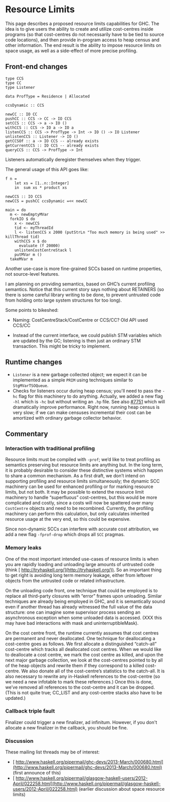 # Resource Limits


This page describes a proposed resource limits capabilities for GHC. The idea is to give users the ability to create and utilize cost-centres inside programs (so that cost-centres do not necessarily have to be tied to source code locations), and then provide in-program access to heap census and other information. The end result is the ability to impose resource limits on space usage, as well as a side-effect of more precise profiling.

## Front-end changes

```wiki
type CCS
type CC
type Listener

data ProfType = Residence | Allocated

ccsDynamic :: CCS

newCC :: IO CC
pushCC :: CCS -> CC -> IO CCS
setCCS :: CCS -> a -> IO ()
withCCS :: CCS -> IO a -> IO a
listenCCS :: CCS -> ProfType -> Int -> IO () -> IO Listener
unlistenCCS :: Listener -> IO ()
getCCSOf :: a -> IO CCS -- already exists
getCurrentCCS :: IO CCS -- already exists
queryCCS :: CCS -> ProfType -> Int
```


Listeners automatically deregister themselves when they trigger.


The general usage of this API goes like:

```wiki
f n =
    let xs = [1..n::Integer]
    in  sum xs * product xs

newCCS :: IO CCS
newCCS = pushCC ccsDynamic =<< newCC

main = do
  m <- newEmptyMVar
  forkIO $ do
    x <- newCCS
    tid <- myThreadId
    l <- listenCCS x 2000 (putStrLn "Too much memory is being used" >> killThread tid)
    withCCS x $ do
      evaluate (f 20000)
    unlistenCostCentreStack l
    putMVar m ()
  takeMVar m
```


Another use-case is more fine-grained SCCs based on runtime properties, not source-level features.


I am planning on providing semantics, based on GHC’s current profiling semantics. Notice that this current story says nothing about RETAINERS (so there is some careful library writing to be done, to prevent untrusted code from holding onto large system structures for too long).


Some points to bikeshed:

- Naming: CostCentreStack/CostCentre or CCS/CC? Old API used CCS/CC

- Instead of the current interface, we could publish STM variables which are updated by the GC; listening is then just an ordinary STM transaction. This might be tricky to implement.

## Runtime changes

- `Listener` is a new garbage collected object; we expect it can be implemented as a simple `PRIM` using techniques similar to `StgMVarTSOQueue`.
- Checks for listeners occur during heap census; you'll need to pass the `-hc` flag for this machinery to do anything. Actually, we added a new flag `-hl` which is `-hc` but without writing an `.hp` file. See also [\#7751](https://gitlab.haskell.org//ghc/ghc/issues/7751) which will dramatically improve performance. Right now, running heap census is very slow; if we can make censuses incremental their cost can be amortized with ordinary garbage collector behavior.

## Commentary

### Interaction with traditional profiling


Resource limits must be compiled with `-prof`; we’d like to treat profiling as semantics preserving but resource limits are anything but.  In the long term, it is probably desirable to consider these distinctive systems which happen to share a common mechanism. As a first draft, we don’t intend on supporting profiling and resource limits simultaneously; the dynamic SCC machinery can be used for enhanced profiling or for marking resource limits, but not both. It may be possible to extend the resource limit machinery to handle “superfluous” cost-centres, but this would be more complicated and costly, since a costs will now be spattered over many `CostCentre` objects and need to be recombined. Currently, the profiling machinery can perform this calculation, but only calculates inherited resource usage at the very end, so this could be expensive.


Since non-dynamic SCCs can interfere with accurate cost attribution, we add a new flag `-fprof-drop` which drops all `SCC` pragmas.

### Memory leaks


One of the most important intended use-cases of resource limits is when you are rapidly loading and unloading large amounts of untrusted code (think [ http://tryhaskell.org/](http://tryhaskell.org/)). So an important thing to get right is avoiding long term memory leakage, either from leftover objects from the untrusted code or related infrastructure.


On the unloading code front, one technique that could be employed is to replace all third-party closures with “error” frames upon unloading. Similar techniques are already being employed in GHC, and it is semantically sound even if another thread has already witnessed the full value of the data structure: one can imagine some supervisor process sending an asynchronous exception when some unloaded data is accessed. (XXX this may have bad interactions with mask and uninterruptibleMask).


On the cost centre front, the runtime currently assumes that cost centres are permanent and never deallocated. One technique for deallocating a cost-centre goes as follows. We first allocate a distinguished “catch-all” cost-centre which tracks all deallocated cost centres. When we would like to deallocate a cost centre, we mark the cost centre as killed, and upon the next major garbage collection, we look at the cost-centres pointed to by all of the heap objects and rewrite them if they correspond to a killed cost-centre.  We also donate all of the cost-centre’s statistics to the catch-all.  It is also necessary to rewrite any in-Haskell references to the cost-centre (so we need a new infotable to mark these references.)  Once this is done, we’ve removed all references to the cost-centre and it can be dropped.  (This is not quite true; CC_LIST and any cost-centre stacks also have to be updated.)

### Callback triple fault


Finalizer could trigger a new finalizer, ad infinitum. However, if you don't allocate a new finalizer in the callback, you should be fine.

### Discussion


These mailing list threads may be of interest:

- [ http://www.haskell.org/pipermail/ghc-devs/2013-March/000680.html](http://www.haskell.org/pipermail/ghc-devs/2013-March/000680.html) (first announce of this)
- [ http://www.haskell.org/pipermail/glasgow-haskell-users/2012-April/022258.html](http://www.haskell.org/pipermail/glasgow-haskell-users/2012-April/022258.html) (earlier discussion about space resource limits)
